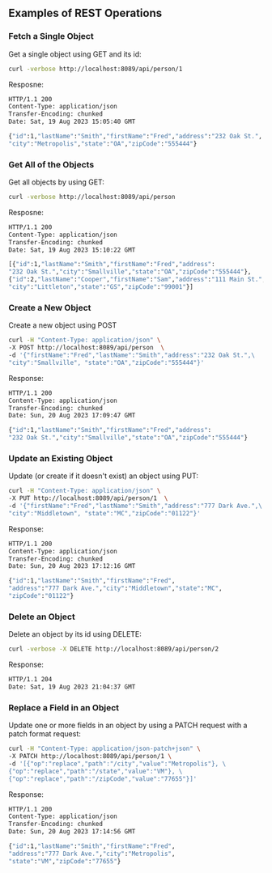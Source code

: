 ## Examples of REST Operations


### Fetch a Single Object
Get a single object using GET and its id:
```bash
curl -verbose http://localhost:8089/api/person/1
```
Resposne:
```bash
HTTP/1.1 200 
Content-Type: application/json
Transfer-Encoding: chunked
Date: Sat, 19 Aug 2023 15:05:40 GMT

{"id":1,"lastName":"Smith","firstName":"Fred","address":"232 Oak St.",
"city":"Metropolis","state":"OA","zipCode":"555444"}
```

### Get All of the Objects
Get all objects by using GET:
```bash
curl -verbose http://localhost:8089/api/person
```
Resposne:
```bash
HTTP/1.1 200 
Content-Type: application/json
Transfer-Encoding: chunked
Date: Sat, 19 Aug 2023 15:10:22 GMT

[{"id":1,"lastName":"Smith","firstName":"Fred","address":
"232 Oak St.","city":"Smallville","state":"OA","zipCode":"555444"},
{"id":2,"lastName":"Cooper","firstName":"Sam","address":"111 Main St.",
"city":"Littleton","state":"GS","zipCode":"99001"}]
```
### Create a New Object
Create a new object using POST
```bash
curl -H "Content-Type: application/json" \
-X POST http://localhost:8089/api/person  \
-d '{"firstName":"Fred","lastName":"Smith","address":"232 Oak St.",\
"city":"Smallville", "state":"OA","zipCode":"555444"}'
```
Response:
```bash
HTTP/1.1 200 
Content-Type: application/json
Transfer-Encoding: chunked
Date: Sun, 20 Aug 2023 17:09:47 GMT

{"id":1,"lastName":"Smith","firstName":"Fred","address":
"232 Oak St.","city":"Smallville","state":"OA","zipCode":"555444"}
```

### Update an Existing Object
Update (or create if it doesn't exist) an object using PUT:
```bash
curl -H "Content-Type: application/json" \
-X PUT http://localhost:8089/api/person/1  \
-d '{"firstName":"Fred","lastName":"Smith","address":"777 Dark Ave.",\
"city":"Middletown", "state":"MC","zipCode":"01122"}'
```
Response:
```bash
HTTP/1.1 200 
Content-Type: application/json
Transfer-Encoding: chunked
Date: Sun, 20 Aug 2023 17:12:16 GMT

{"id":1,"lastName":"Smith","firstName":"Fred",
"address":"777 Dark Ave.","city":"Middletown","state":"MC",
"zipCode":"01122"}
```
### Delete an Object
Delete an object by  its id using DELETE:
```bash
curl -verbose -X DELETE http://localhost:8089/api/person/2
```
Response:
```bash
HTTP/1.1 204 
Date: Sat, 19 Aug 2023 21:04:37 GMT
```
### Replace a Field in an Object
Update one or more fields in an object 
by using a PATCH request with a patch format request:
```bash
curl -H "Content-Type: application/json-patch+json" \
-X PATCH http://localhost:8089/api/person/1 \
-d '[{"op":"replace","path":"/city","value":"Metropolis"}, \
{"op":"replace","path":"/state","value":"VM"}, \
{"op":"replace","path":"/zipCode","value":"77655"}]'
```
Response:
```bash
HTTP/1.1 200 
Content-Type: application/json
Transfer-Encoding: chunked
Date: Sun, 20 Aug 2023 17:14:56 GMT

{"id":1,"lastName":"Smith","firstName":"Fred",
"address":"777 Dark Ave.","city":"Metropolis",
"state":"VM","zipCode":"77655"}
```
